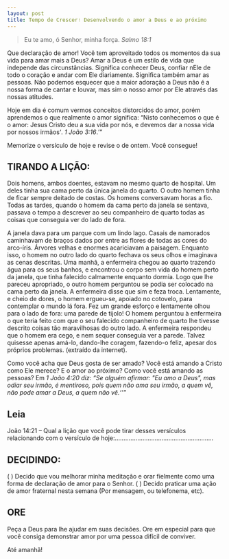 ```yaml
---
layout: post
title: Tempo de Crescer∶ Desenvolvendo o amor a Deus e ao próximo
---
```


> Eu te amo, ó Senhor, minha força.
<cite>Salmo 18:1</cite>

Que declaração de amor! Você tem aproveitado todos os momentos da sua vida para amar mais a Deus? Amar a Deus é um estilo de vida que independe das circunstâncias. Significa conhecer Deus, confiar nEle de todo o coração e andar com Ele diariamente. Significa também amar as pessoas. Não podemos esquecer que a maior adoração a Deus não é a nossa forma de cantar e louvar, mas sim o nosso amor por Ele através das nossas atitudes.

Hoje em dia é comum vermos conceitos distorcidos do amor, porém aprendemos o que realmente o amor significa: <q>Nisto conhecemos o que é o amor: Jesus Cristo deu a sua vida por nós, e devemos dar a nossa vida por nossos irmãos<q>. <cite>1 João 3:16</cite>.

Memorize o versículo de hoje e revise o de ontem. Você consegue!

## TIRANDO A LIÇÃO: 

Dois homens, ambos doentes, estavam no mesmo  quarto de hospital. Um deles tinha sua cama perto da única janela do quarto. O outro homem tinha de ficar sempre deitado de costas. Os homens conversavam horas a fio. Todas as tardes, quando o homem da cama perto da janela se sentava, passava o tempo a descrever ao seu companheiro de quarto todas as coisas que conseguia ver do lado de fora.

A janela dava para um parque com um lindo lago. Casais de namorados caminhavam de braços dados por entre as flores de todas as cores do arco-íris. Árvores velhas e enormes acariciavam a paisagem. Enquanto isso, o homem no outro lado do quarto fechava os seus olhos e imaginava as cenas descritas. Uma manhã, a enfermeira chegou ao quarto trazendo água para os seus banhos, e encontrou o corpo sem vida do homem perto da janela, que tinha falecido calmamente enquanto dormia. Logo que lhe pareceu apropriado, o outro homem perguntou se podia ser colocado na cama perto da janela. A enfermeira disse que sim e feza troca. Lentamente, e cheio de dores, o homem ergueu-se, apoiado no cotovelo, para contemplar o mundo lá fora. Fez um grande esforço e lentamente olhou para o lado de fora: uma parede de tijolo! O homem perguntou à enfermeira o que teria feito com que o seu falecido companheiro de quarto lhe tivesse descrito coisas tão maravilhosas do outro lado. A enfermeira respondeu que o homem era cego, e nem sequer conseguia ver a parede. Talvez quisesse apenas amá-lo, dando-lhe coragem, fazendo-o feliz, apesar dos próprios problemas. (extraído da internet). 

Como você acha que Deus gosta de ser amado? Você está amando a Cristo como Ele merece? E o amor ao próximo? Como você está amando as pessoas? Em <cite>1 João 4:20<cite> diz: <q>Se alguém afirmar: "Eu amo a Deus", mas odiar seu irmão, é mentiroso, pois quem não ama seu irmão, a quem vê, não pode amar a Deus, a quem não vê.<q>

## Leia

João 14:21 – Qual a lição que você pode tirar desses versículos relacionando com o versículo de hoje:.........................................................

## DECIDINDO: 

( ) Decido que vou melhorar minha meditação e orar fielmente como uma forma de declaração de amor para o Senhor.
( ) Decido praticar uma ação de amor fraternal nesta semana (Por mensagem, ou telefonema, etc).

## ORE

Peça a Deus para lhe ajudar em suas decisões. Ore em especial para que você consiga demonstrar amor por uma pessoa difícil de conviver. 

Até amanhã!